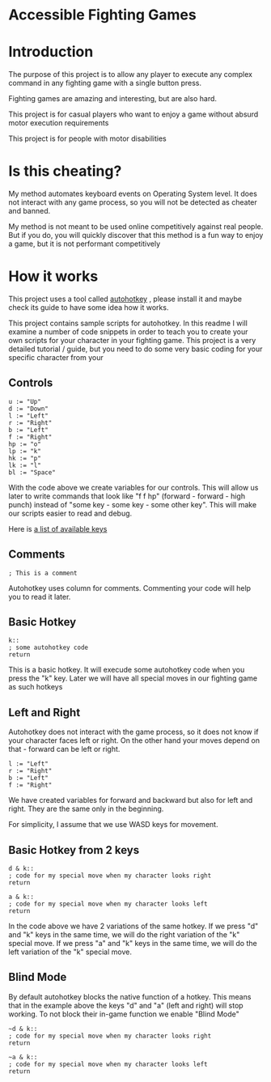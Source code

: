 # Accessible Fighting Games

# Introduction

The purpose of this project is to allow any player to execute any complex command in any fighting game with a single button press.

Fighting games are amazing and interesting, but are also hard.

This project is for casual players who want to enjoy a game without absurd motor execution requirements

This project is for people with motor disabilities

# Is this cheating?

My method automates keyboard events on Operating System level. It does not interact with any game process, so you will not be detected as cheater and banned.

My method is not meant to be used online competitively against real people. But if you do, you will quickly discover that this method is a fun way to enjoy a game, but it is not performant competitively

# How it works

This project uses a tool called [autohotkey](https://www.autohotkey.com/) , please install it and maybe check its guide to have some idea how it works.

This project contains sample scripts for autohotkey. In this readme I will examine a number of code snippets in order to teach you to create your own scripts for your character in your fighting game. This project is a very detailed tutorial / guide, but you need to do some very basic coding for your specific character from your 

## Controls

```
u := "Up"
d := "Down"
l := "Left"
r := "Right"
b := "Left"
f := "Right"
hp := "o"
lp := "k"
hk := "p"
lk := "l"
bl := "Space"
```

With the code above we create variables for our controls. This will allow us later to write commands that look like "f f hp" (forward - forward - high punch) instead of "some key - some key - some other key". This will make our scripts easier to read and debug.

Here is [a list of available keys](https://www.autohotkey.com/docs/KeyList.htm)

## Comments

```
; This is a comment
```

Autohotkey uses column for comments. Commenting your code will help you to read it later.

## Basic Hotkey

```
k::
; some autohotkey code
return
```

This is a basic hotkey. It will execude some autohotkey code when you press the "k" key. Later we will have all special moves in our fighting game as such hotkeys

## Left and Right

Autohotkey does not interact with the game process, so it does not know if your character faces left or right. On the other hand your moves depend on that - forward can be left or right.

```
l := "Left"
r := "Right"
b := "Left"
f := "Right"
```
We have created variables for forward and backward but also for left and right. They are the same only in the beginning.

For simplicity, I assume that we use WASD keys for movement.

## Basic Hotkey from 2 keys

```
d & k::
; code for my special move when my character looks right
return

a & k::
; code for my special move when my character looks left
return
```

In the code above we have 2 variations of the same hotkey. If we press "d" and "k" keys in the same time, we will do the right variation of the "k" special move. If we press "a" and "k" keys in the same time, we will do the left variation of the "k" special move.

## Blind Mode

By default autohotkey blocks the native function of a hotkey. This means that in the example above the keys "d" and "a" (left and right) will stop working. To not block their in-game function we enable "Blind Mode"

```
~d & k::
; code for my special move when my character looks right
return

~a & k::
; code for my special move when my character looks left
return
```
